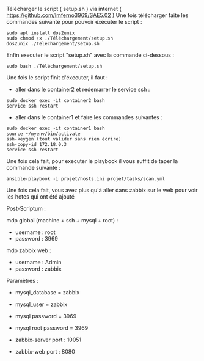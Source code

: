 Télécharger le script ( setup.sh ) via internet ( https://github.com/Imferno3969/SAE5.02 ) 
Une fois télécharger faite les commandes suivante pour pouvoir éxécuter le script :
```shell
sudo apt install dos2unix
sudo chmod +x ./Téléchargement/setup.sh
dos2unix ./Telechargement/setup.sh
```
Enfin executer le script "setup.sh" avec la commande ci-dessous :
```shell
sudo bash ./Téléchargement/setup.sh
```

Une fois le script finit d'éxecuter, il faut :
- aller dans le container2 et redemarrer le service ssh :
```shell
sudo docker exec -it container2 bash
service ssh restart
```
- aller dans le container1 et faire les commandes suivantes :
```shell
sudo docker exec -it container1 bash
source ~/myenv/bin/activate
ssh-keygen (tout valider sans rien écrire)
ssh-copy-id 172.18.0.3
service ssh restart
```

Une fois cela fait, pour executer le playbook il vous suffit de taper la commande suivante  :
```shell
ansible-playbook -i projet/hosts.ini projet/tasks/scan.yml
```
Une fois cela fait, vous avez plus qu'à aller dans zabbix sur le web pour voir les hotes qui ont été ajouté

Post-Scriptum :

mdp global (machine + ssh + mysql + root) :
- username : root
- password : 3969

mdp zabbix web :
- username : Admin
- password : zabbix

Paramètres :
- mysql_database = zabbix
- mysql_user = zabbix
- mysql password = 3969
- mysql root password = 3969

- zabbix-server port : 10051
- zabbix-web port : 8080


